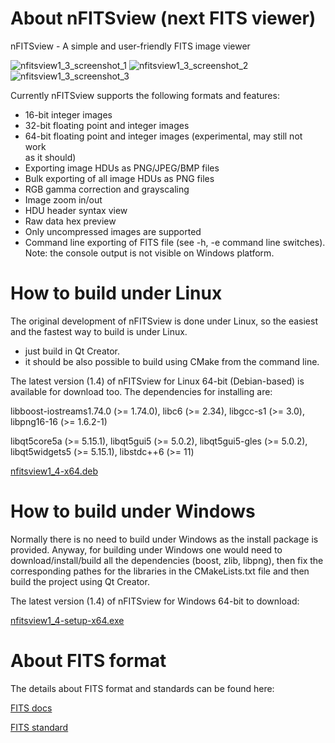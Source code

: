 # About nFITSview  (next FITS viewer)
nFITSview - A simple and user-friendly FITS image viewer

![nfitsview1_3_screenshot_1](https://user-images.githubusercontent.com/109148999/199483028-5a383cda-3389-4793-8df9-4b558ab504b7.png)
![nfitsview1_3_screenshot_2](https://user-images.githubusercontent.com/109148999/199483066-552c2bce-06e8-4c9b-b913-f62b3290bbf4.png)
![nfitsview1_3_screenshot_3](https://user-images.githubusercontent.com/109148999/199483134-122cb761-3a97-47e6-8e39-c02ca06c144c.png)


Currently nFITSview supports the following formats and features:

-    16-bit integer images
-    32-bit floating point and integer images
-    64-bit floating point and integer images (experimental, may still not work   
     as it should)
-    Exporting image HDUs as PNG/JPEG/BMP files
-    Bulk exporting of all image HDUs as PNG files
-    RGB gamma correction and grayscaling
-    Image zoom in/out
-    HDU header syntax view
-    Raw data hex preview
-    Only uncompressed images are supported 
-    Command line exporting of FITS file  (see -h, -e command line switches).
     Note: the console output is not visible on Windows platform.
    
# How to build under Linux

The original development of nFITSview is done under Linux, so the easiest and the fastest way to build is under Linux.

- just build in Qt Creator. 
- it should be also possible to build using CMake from the command line.

The latest version (1.4) of nFITSview for Linux 64-bit (Debian-based) is available for download too. The dependencies for installing are: 

libboost-iostreams1.74.0 (>= 1.74.0), libc6 (>= 2.34), libgcc-s1 (>= 3.0), libpng16-16 (>= 1.6.2-1)

libqt5core5a (>= 5.15.1), libqt5gui5 (>= 5.0.2), libqt5gui5-gles (>= 5.0.2), libqt5widgets5 (>= 5.15.1), libstdc++6 (>= 11)

[nfitsview1_4-x64.deb](https://github.com/surhh/nfitsview/releases/download/v1.4/nfitsview1_4-x64.deb)


# How to build under Windows

Normally there is no need to build under Windows as the install package is provided. 
Anyway, for building under Windows one would need to download/install/build all the dependencies (boost, zlib, libpng), then fix the
corresponding pathes for the libraries in the CMakeLists.txt file and then build the project using Qt Creator.

The latest version (1.4) of nFITSview for Windows 64-bit to download:

[nfitsview1_4-setup-x64.exe](https://github.com/surhh/nfitsview/releases/download/v1.4/nfitsview1_4-setup-x64.exe)

# About FITS format

The details about FITS format and standards can be found here:

[FITS docs](https://fits.gsfc.nasa.gov/fits_documentation.html)

[FITS standard](https://fits.gsfc.nasa.gov/fits_standard.html)

